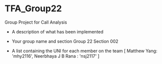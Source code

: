 # TFA_Group22
   Group Project for Call Analysis
   
   - A description of what has been implemented
   
   - Your group name and section
   Group 22 Section 002
   - A list containing the UNI for each member on the team
   [
      Matthew Yang: 'mhy2116',
      Neerbhaya J B Rana : 'nsj2117'
   ]